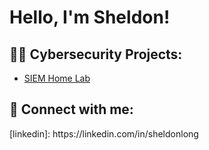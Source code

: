 <h1>Hello, I'm Sheldon! </h1>

<h2>👨‍💻 Cybersecurity Projects:</h2>

  - [SIEM Home Lab](https://github.com/joshmadakor1/4chan-Image-Analysis-Middleware-C964) <b><i></b></i>


<h2> 🤳 Connect with me:</h2>
[linkedin]: https://linkedin.com/in/sheldonlong
